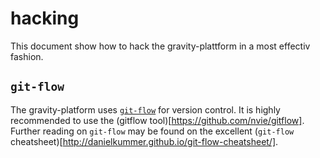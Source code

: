 # hacking

This document show how to hack the gravity-plattform in a most effectiv fashion.

## ``git-flow``

The gravity-platform uses [``git-flow``](http://nvie.com/git-model/) for version control. 
It is highly recommended to use the (gitflow tool)[https://github.com/nvie/gitflow].
Further reading on ``git-flow`` may be found on the excellent
(``git-flow`` cheatsheet)[http://danielkummer.github.io/git-flow-cheatsheet/].
